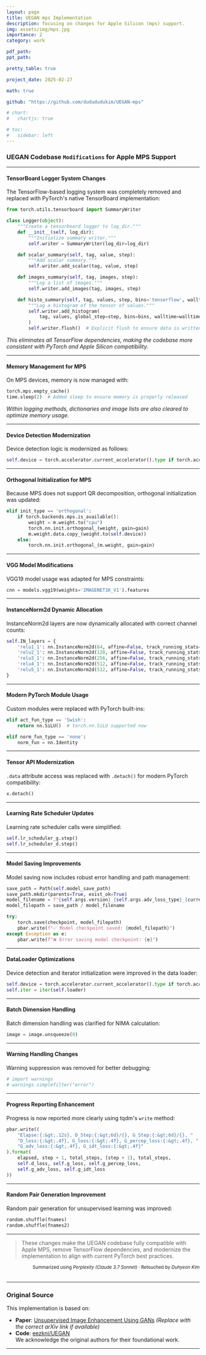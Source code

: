```yaml
---
layout: page
title: UEGAN mps Implementation
description: focusing on changes for Apple Silicon (mps) support.
img: assets/img/mps.jpg
importance: 2
category: work

pdf_path:
ppt_path:

pretty_table: true

project_date: 2025-02-27

math: true

github: "https://github.com/dudududukim/UEGAN-mps"

# chart:
#   chartjs: true

# toc:
#   sidebar: left
---
```



### UEGAN Codebase `Modifications` for Apple MPS Support

<hr>

#### **TensorBoard Logger System Changes**

The TensorFlow-based logging system was completely removed and replaced with PyTorch's native TensorBoard implementation:

```python
from torch.utils.tensorboard import SummaryWriter

class Logger(object):
    """Create a tensorboard logger to log_dir."""
    def __init__(self, log_dir):
        """Initialize summary writer."""
        self.writer = SummaryWriter(log_dir=log_dir)

    def scalar_summary(self, tag, value, step):
        """Add scalar summary."""
        self.writer.add_scalar(tag, value, step)

    def images_summary(self, tag, images, step):
        """Log a list of images."""
        self.writer.add_images(tag, images, step)

    def histo_summary(self, tag, values, step, bins='tensorflow', walltime=None, max_bins=None):
        """Log a histogram of the tensor of values."""
        self.writer.add_histogram(
            tag, values, global_step=step, bins=bins, walltime=walltime, max_bins=max_bins
        )
        self.writer.flush()  # Explicit flush to ensure data is written
```

*This eliminates all TensorFlow dependencies, making the codebase more consistent with PyTorch and Apple Silicon compatibility.*

<hr>

#### **Memory Management for MPS**

On MPS devices, memory is now managed with:

```python
torch.mps.empty_cache()
time.sleep(2)  # Added sleep to ensure memory is properly released
```

*Within logging methods, dictionaries and image lists are also cleared to optimize memory usage.*

<hr>

#### **Device Detection Modernization**

Device detection logic is modernized as follows:

```python
self.device = torch.accelerator.current_accelerator().type if torch.accelerator.is_available() else "cpu"
```

<hr>

#### **Orthogonal Initialization for MPS**

Because MPS does not support QR decomposition, orthogonal initialization was updated:

```python
elif init_type == 'orthogonal':
    if torch.backends.mps.is_available():
        weight = m.weight.to("cpu")
        torch.nn.init.orthogonal_(weight, gain=gain)
        m.weight.data.copy_(weight.to(self.device))
    else:
        torch.nn.init.orthogonal_(m.weight, gain=gain)
```

<hr>

#### **VGG Model Modifications**

VGG19 model usage was adapted for MPS constraints:

```python
cnn = models.vgg19(weights='IMAGENET1K_V1').features
```

<hr>

#### **InstanceNorm2d Dynamic Allocation**

InstanceNorm2d layers are now dynamically allocated with correct channel counts:

```python
self.IN_layers = {
    'relu1_1': nn.InstanceNorm2d(64, affine=False, track_running_stats=False),
    'relu2_1': nn.InstanceNorm2d(128, affine=False, track_running_stats=False),
    'relu3_1': nn.InstanceNorm2d(256, affine=False, track_running_stats=False),
    'relu4_1': nn.InstanceNorm2d(512, affine=False, track_running_stats=False),
    'relu5_1': nn.InstanceNorm2d(512, affine=False, track_running_stats=False),
}
```

<hr>

#### **Modern PyTorch Module Usage**

Custom modules were replaced with PyTorch built-ins:

```python
elif act_fun_type == 'Swish':
    return nn.SiLU()  # torch.nn.SiLU supported now

elif norm_fun_type == 'none':
    norm_fun = nn.Identity
```

<hr>

#### **Tensor API Modernization**

`.data` attribute access was replaced with `.detach()` for modern PyTorch compatibility:

```python
x.detach()
```

<hr>

#### **Learning Rate Scheduler Updates**

Learning rate scheduler calls were simplified:

```python
self.lr_scheduler_g.step()
self.lr_scheduler_d.step()
```

<hr>

#### **Model Saving Improvements**

Model saving now includes robust error handling and path management:

```python
save_path = Path(self.model_save_path)
save_path.mkdir(parents=True, exist_ok=True)
model_filename = f"{self.args.version}_{self.args.adv_loss_type}_{current_epoch}.pth"
model_filepath = save_path / model_filename

try:
    torch.save(checkpoint, model_filepath)
    pbar.write(f"✅ Model checkpoint saved: {model_filepath}")
except Exception as e:
    pbar.write(f"❌ Error saving model checkpoint: {e}")
```

<hr>

#### **DataLoader Optimizations**

Device detection and iterator initialization were improved in the data loader:

```python
self.device = torch.accelerator.current_accelerator().type if torch.accelerator.is_available() else "cpu"
self.iter = iter(self.loader)
```

<hr>

#### **Batch Dimension Handling**

Batch dimension handling was clarified for NIMA calculation:

```python
image = image.unsqueeze(0)
```

<hr>

#### **Warning Handling Changes**

Warning suppression was removed for better debugging:

```python
# import warnings
# warnings.simplefilter("error")
```

<hr>

#### **Progress Reporting Enhancement**

Progress is now reported more clearly using tqdm's `write` method:

```python
pbar.write((
    "Elapse:{:&gt;.12s}, D_Step:{:&gt;6d}/{}, G_Step:{:&gt;6d}/{}, "
    "D_loss:{:&gt;.4f}, G_loss:{:&gt;.4f}, G_percep_loss:{:&gt;.4f}, "
    "G_adv_loss:{:&gt;.4f}, G_idt_loss:{:&gt;.4f}"
).format(
    elapsed, step + 1, total_steps, (step + 1), total_steps,
    self.d_loss, self.g_loss, self.g_percep_loss,
    self.g_adv_loss, self.g_idt_loss
))
```

<hr>

#### **Random Pair Generation Improvement**

Random pair generation for unsupervised learning was improved:

```python
random.shuffle(fnames)
random.shuffle(fnames2)
```

<hr>

> These changes make the UEGAN codebase fully compatible with Apple MPS, remove TensorFlow dependencies, and modernize the implementation to align with current PyTorch best practices.

<div id="github-button"></div>
<script>
  document.getElementById('github-button').innerHTML = `
    <a href="https://github.com/dudududukim/UEGAN-mps" target="_blank"
       style="display:inline-flex;align-items:center;padding:8px 16px;background:#24292f;color:#fff;border-radius:6px;font-weight:bold;text-decoration:none;">
      <svg height="20" width="20" viewBox="0 0 16 16" fill="currentColor" style="margin-right:8px;">
        <path d="M8 0C3.58 0 0 3.58 0 8c0 3.54 2.29 6.53 5.47 7.59.4.07.55-.17.55-.38 0-.19-.01-.82-.01-1.49-2.01.37-2.53-.49-2.69-.94-.09-.23-.48-.94-.82-1.13-.28-.15-.68-.52-.01-.53.63-.01 1.08.58 1.23.82.72 1.21 1.87.87 2.33.66.07-.52.28-.87.51-1.07-1.78-.2-3.64-.89-3.64-3.95 0-.87.31-1.59.82-2.15-.08-.2-.36-1.01.08-2.11 0 0 .67-.21 2.2.82a7.6 7.6 0 012-.27c.68.003 1.36.092 2 .27 1.53-1.04 2.2-.82 2.2-.82.44 1.1.16 1.91.08 2.11.51.56.82 1.27.82 2.15 0 3.07-1.87 3.75-3.65 3.95.29.25.54.73.54 1.48 0 1.07-.01 1.93-.01 2.19 0 .21.15.46.55.38A8.013 8.013 0 0016 8c0-4.42-3.58-8-8-8z"/>
      </svg>
      View on GitHub
    </a>
  `;
</script>


<div align="right">
<sub>Summarized using <i>Perplexity (Claude 3.7 Sonnet)</i> · Retouched by <i>Duhyeon Kim</i></sub>
<br>
<br>
</div>

<hr>

### Original Source
This implementation is based on:
- **Paper**: [Unsupervised Image Enhancement Using GANs](https://arxiv.org/abs/2012.15020) *(Replace with the correct arXiv link if available)*  
- **Code**: [eezkni/UEGAN](https://github.com/eezkni/UEGAN)  
We acknowledge the original authors for their foundational work.

<hr>